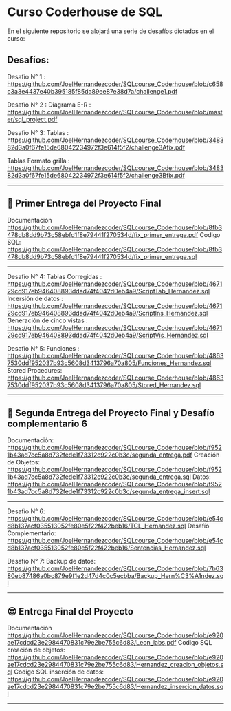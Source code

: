 # Curso Coderhouse de SQL

En el siguiente repositorio se alojará una serie de desafíos dictados en el curso:

## Desafíos:

Desafío N° 1 : https://github.com/JoelHernandezcoder/SQLcourse_Coderhouse/blob/c658c3a3e4437e40b395185f85da89ee87e38d7a/challenge1.pdf

Desafío N° 2 : Diagrama E-R : https://github.com/JoelHernandezcoder/SQLcourse_Coderhouse/blob/master/sql_project.pdf

Desafío N° 3: Tablas : https://github.com/JoelHernandezcoder/SQLcourse_Coderhouse/blob/348382d3a0f67fe15de68042234972f3e614f5f2/challenge3Afix.pdf

Tablas Formato grilla : https://github.com/JoelHernandezcoder/SQLcourse_Coderhouse/blob/348382d3a0f67fe15de68042234972f3e614f5f2/challenge3Bfix.pdf

-----------------------------------------------------------------------------------------------------------------------------------------------------------
## 🥇 Primer Entrega del Proyecto Final

Documentación
https://github.com/JoelHernandezcoder/SQLcourse_Coderhouse/blob/8fb3478db8dd9b73c58ebfd1f8e79441f270534d/fix_primer_entrega.pdf
Codigo SQL:
https://github.com/JoelHernandezcoder/SQLcourse_Coderhouse/blob/8fb3478db8dd9b73c58ebfd1f8e79441f270534d/fix_primer_entrega.sql

-----------------------------------------------------------------------------------------------------------------------------------------------------------

Desafío N° 4: Tablas Corregidas : https://github.com/JoelHernandezcoder/SQLcourse_Coderhouse/blob/467129cd917eb946408893ddad74f4042d0eb4a9/ScriptTab_Hernandez.sql
Incersión de datos : 
https://github.com/JoelHernandezcoder/SQLcourse_Coderhouse/blob/467129cd917eb946408893ddad74f4042d0eb4a9/ScriptIns_Hernandez.sql
Generación de cinco vistas : 
https://github.com/JoelHernandezcoder/SQLcourse_Coderhouse/blob/467129cd917eb946408893ddad74f4042d0eb4a9/ScriptVis_Hernandez.sql


Desafio N° 5: Funciones : 
https://github.com/JoelHernandezcoder/SQLcourse_Coderhouse/blob/48637530ddf952037b93c5608d3413796a70a805/Funciones_Hernandez.sql
Stored Procedures:
https://github.com/JoelHernandezcoder/SQLcourse_Coderhouse/blob/48637530ddf952037b93c5608d3413796a70a805/Stored_Hernandez.sql

-----------------------------------------------------------------------------------------------------------------------------------------------------------
## 🥈 Segunda Entrega del Proyecto Final y Desafío complementario 6

Documentación:
https://github.com/JoelHernandezcoder/SQLcourse_Coderhouse/blob/f9521b43ad7cc5a8d732fede1f73312c922c0b3c/segunda_entrega.pdf
Creación de Objetos:
https://github.com/JoelHernandezcoder/SQLcourse_Coderhouse/blob/f9521b43ad7cc5a8d732fede1f73312c922c0b3c/segunda_entrega.sql
Datos:
https://github.com/JoelHernandezcoder/SQLcourse_Coderhouse/blob/f9521b43ad7cc5a8d732fede1f73312c922c0b3c/segunda_entrega_insert.sql

-----------------------------------------------------------------------------------------------------------------------------------------------------------

Desafío N° 6: 
https://github.com/JoelHernandezcoder/SQLcourse_Coderhouse/blob/e54cd8b137acf035513052fe80e5f22f422beb16/TCL_Hernandez.sql
Desafío Complementario:
https://github.com/JoelHernandezcoder/SQLcourse_Coderhouse/blob/e54cd8b137acf035513052fe80e5f22f422beb16/Sentencias_Hernandez.sql

Desafío N° 7:
Backup de datos:
https://github.com/JoelHernandezcoder/SQLcourse_Coderhouse/blob/7b6380eb87486a0bc879e9f1e2d47d4c0c5ecbba/Backup_Hern%C3%A1ndez.sql

-----------------------------------------------------------------------------------------------------------------------------------------------------------
## 😎 Entrega Final del Proyecto

Documentación
https://github.com/JoelHernandezcoder/SQLcourse_Coderhouse/blob/e920ae17cdcd23e2984470831c79e2be755c6d83/Leon_labs.pdf
Codigo SQL creación de objetos:
https://github.com/JoelHernandezcoder/SQLcourse_Coderhouse/blob/e920ae17cdcd23e2984470831c79e2be755c6d83/Hernandez_creacion_objetos.sql
Codigo SQL inserción de datos:
https://github.com/JoelHernandezcoder/SQLcourse_Coderhouse/blob/e920ae17cdcd23e2984470831c79e2be755c6d83/Hernandez_insercion_datos.sql

-----------------------------------------------------------------------------------------------------------------------------------------------------------
